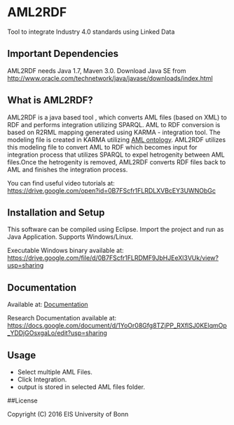 # AML2RDF   
Tool to integrate Industry 4.0 standards using Linked Data


## Important Dependencies

AML2RDF needs Java 1.7, Maven 3.0. Download Java SE from  
http://www.oracle.com/technetwork/java/javase/downloads/index.html


## What is AML2RDF?

AML2RDF is a java based tool , which converts AML files (based on XML) to RDF and performs integration utilizing SPARQL. AML to RDF conversion is based on R2RML mapping generated using KARMA - integration tool. The modeling file is created in KARMA utilizing [AML ontology](https://github.com/i40-Tools/vocabularies). AML2RDF utilizes this modeling file to convert AML to RDF which becomes input for integration process that utilizes SPARQL to expel hetrogenity between AML files.Once the hetrogenity is removed, AML2RDF converts RDF files back to AML and finishes the integration process.

You can find useful video tutorials at:   
https://drive.google.com/open?id=0B7FScfr1FLRDLXVBcEY3UWNObGc


## Installation and Setup  

This software can be compiled using Eclipse. Import the project and run as Java Application.
Supports Windows/Linux.

Executable Windows binary available at:   
https://drive.google.com/file/d/0B7FScfr1FLRDMF9JbHJEeXl3VUk/view?usp=sharing


## Documentation  

Available at: [Documentation](documentation/)

Research Documentation available at:   
https://docs.google.com/document/d/1YoOr08Gfg8TZjPP_RXflSJ0KElqmOp_YDDjGOsxgaLo/edit?usp=sharing


## Usage  

* Select multiple AML Files.
* Click Integration.
* output is stored in selected AML files folder.


##License

Copyright (C) 2016 EIS University of Bonn
